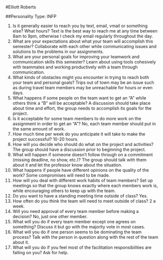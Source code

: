 #Elliott Roberts

##Personality Type: INFP

1. Is it generally easier to reach you by text, email, vmail or something else? What hours? Text is the best way to reach me at any time between 8am to 9pm, otherwise I check my email regularly throughout the day. 
2. What are your expectations about what your team will accomplish this semester? Collaborate with each other while communicating issues and solutions to the problems in our assignments. 
3. What are your personal goals for improving your teamwork and communication skills this semester? Learn about using tools cohesively with teammates and working productively with a team through communication. 
4. What kinds of obstacles might you encounter in trying to reach both your team and personal goals? Trips out of town may be an issue such as during travel team members may be unreachable for hours or even days. 
5. What happens if some people on the team want to get an “A” while others think a “B” will be acceptable? A discussion should take place about time and effort, the group needs to accomplish its goals for the project. 
6. Is it acceptable for some team members to do more work on the assignment in order to get an “A”? No, each team member should put in the same amount of work. 
7. How much time per week do you anticipate it will take to make the project successful? 10-20 hours. 
8. How will you decide who should do what on the project and activities? The group should have a discussion prior to beginning the project. 
9. What will happen if someone doesn’t follow through on a commitment (missing deadline, no show, etc.)?
The group should talk with them about it and let the professor know about the
situation.
10. What happens if people have different opinions on the quality of the work?
Some compromises will need to be made.
11. How will you deal with different work habits of team members?
Set up meetings so that the group knows exactly where each members work is,
while encouraging others to keep up with the team.
12. Do you want to have a standing meeting time outside of class?
Yes.
13. How often do you think the team will need to meet outside of class?
2 a week.
14. Will you need approval of every team member before making a decision?
No, just one other member.
15. What will you do if every team member except one agrees on something?
Discuss it but go with the majority vote in most cases.
16. What will you do if one person seems to be dominating the team process?
Talk with the person in question along with the rest of the team about it.
17. What will you do if you feel most of the facilitation responsibilities are falling on you?
Ask for help.
